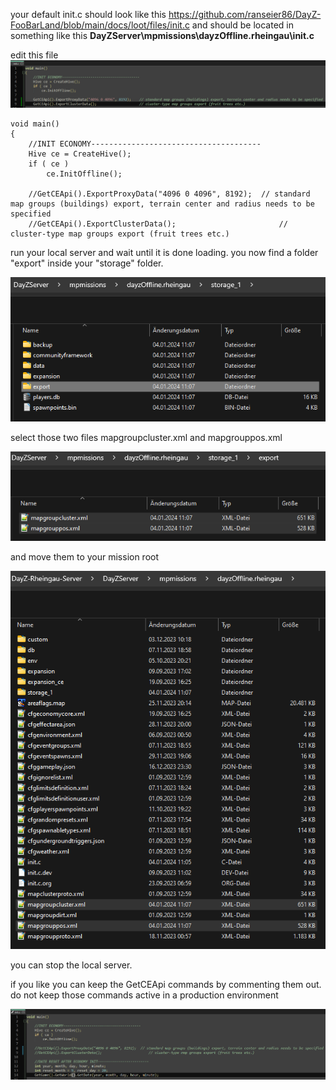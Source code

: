 your default init.c should look like this https://github.com/ranseier86/DayZ-FooBarLand/blob/main/docs/loot/files/init.c and should be located in something like this **DayZServer\mpmissions\dayzOffline.rheingau\init.c**

edit this file
<img src="https://github.com/ranseier86/DayZ-FooBarLand/blob/main/docs/loot/img/initcgetceapi.png">

```
void main()
{
	//INIT ECONOMY--------------------------------------
	Hive ce = CreateHive();
	if ( ce )
		ce.InitOffline();
	
	//GetCEApi().ExportProxyData("4096 0 4096", 8192);	// standard map groups (buildings) export, terrain center and radius needs to be specified
	//GetCEApi().ExportClusterData();						// cluster-type map groups export (fruit trees etc.)
```

run your local server and wait until it is done loading. you now find a folder "export" inside your "storage" folder.

<img src="https://github.com/ranseier86/DayZ-FooBarLand/blob/main/docs/loot/img/export.png">

select those two files mapgroupcluster.xml and mapgrouppos.xml 

<img src="https://github.com/ranseier86/DayZ-FooBarLand/blob/main/docs/loot/img/xmlfiles.png">

and move them to your mission root

<img src="https://github.com/ranseier86/DayZ-FooBarLand/blob/main/docs/loot/img/export2mission.png">

you can stop the local server.

if you like you can keep the GetCEApi commands by commenting them out. do not keep those commands active in a production environment

<img src="https://github.com/ranseier86/DayZ-FooBarLand/blob/main/docs/loot/img/initcgetceapicomment.png">


